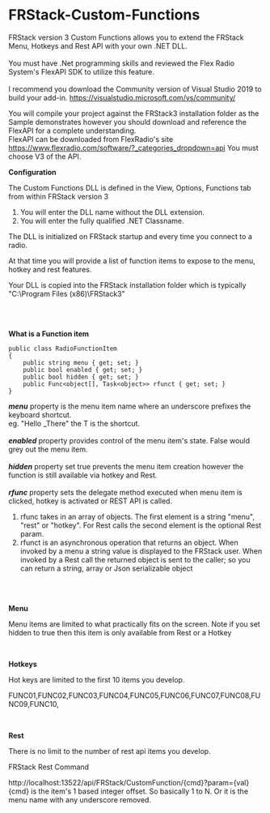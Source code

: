 # FRStack-Custom-Functions

FRStack version 3 Custom Functions allows you to extend the FRStack Menu, Hotkeys and Rest API with your own .NET DLL.<br />
<br />
You must have .Net programming skills and reviewed the Flex Radio System's FlexAPI SDK to utilize this feature. <br />
<br />
I recommend you download the Community version of Visual Studio 2019 to build your add-in.
https://visualstudio.microsoft.com/vs/community/

You will compile your project against the FRStack3 installation folder as the Sample demonstrates however you should download and reference the FlexAPI for a complete understanding. <br/> 
FlexAPI can be downloaded from FlexRadio's site 
https://www.flexradio.com/software/?_categories_dropdown=api
You must choose V3 of the API.


**Configuration**

The Custom Functions DLL is defined in the View, Options, Functions tab from within FRStack version 3
1) You will enter the DLL name without the DLL extension.
2) You will enter the fully qualified .NET Classname.

The DLL is initialized on FRStack startup and every time you connect to a radio.

At that time you will provide a list of function items to expose to the menu, hotkey and rest features.

Your DLL is copied into the FRStack installation folder which is typically "C:\Program Files (x86)\FRStack3"

<br/>
<br/>


**What is a Function item**
```
public class RadioFunctionItem
{
    public string menu { get; set; }
    public bool enabled { get; set; }
    public bool hidden { get; set; }
    public Func<object[], Task<object>> rfunct { get; set; }
}
```
***menu*** property is the menu item name where an underscore prefixes the keyboard shortcut. <br />
eg. "Hello _There" the T is the shortcut. <br />
<br />
***enabled*** property provides control of the menu item's state. False would grey out the menu item. <br />
<br />
***hidden*** property set true prevents the menu item creation however the function is still available via hotkey and Rest.<br />
<br />
***rfunc*** property sets the delegate method executed when menu item is clicked, hotkey is activated or REST API is called.
1) rfunc takes in an array of objects. 
The first element is a string "menu", "rest" or "hotkey". 
For Rest calls the second element is the optional Rest param.
2) rfunct is an asynchronous operation that returns an object. When invoked by a menu a string value is displayed to the FRStack user. 
When invoked by a Rest call the returned object is sent to the caller; so you can return a string, array or Json serializable object
<br />


<br />

**Menu**

Menu items are limited to what practically fits on the screen. Note if you set hidden to true then this item is only available from Rest or a Hotkey

<br />

**Hotkeys**

Hot keys are limited to the first 10 items you develop.

FUNC01,FUNC02,FUNC03,FUNC04,FUNC05,FUNC06,FUNC07,FUNC08,FUNC09,FUNC10,

<br />

**Rest**

There is no limit to the number of rest api items you develop.

FRStack Rest Command

http://localhost:13522/api/FRStack/CustomFunction/{cmd}?param={val}
{cmd} is the item's 1 based integer offset. So basically 1 to N. Or it is the menu name with any underscore removed.
 
 




<br/>
<br/>
